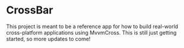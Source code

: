CrossBar
========

This project is meant to be a reference app for how to build real-world cross-platform applications using MvvmCross. This is still just getting started, so more updates to come!
